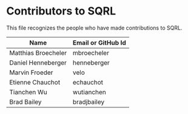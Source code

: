 # Contributors to SQRL


This file recognizes the people who have made contributions to SQRL.

| Name                | Email or GitHub Id |
|---------------------|--------------------
| Matthias Broecheler | mbroecheler        |
| Daniel Henneberger  | henneberger        |
| Marvin Froeder      | velo               |
| Etienne Chauchot    | echauchot          |
| Tianchen Wu         | wutianchen         |
| Brad Bailey         | bradjbailey        |